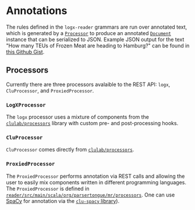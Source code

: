 # Annotations

The rules defined in the `logx-reader` grammars are run over annotated text, which is generated by a [`Processor`](https://github.com/clulab/processors/blob/master/main/src/main/scala/org/clulab/processors/Processor.scala) to produce an annotated [`Document`](https://github.com/clulab/processors/blob/master/main/src/main/scala/org/clulab/processors/Document.scala) instance that can be serialized to JSON. Example JSON output for the text "How many TEUs of Frozen Meat are heading to Hamburg?" can be found in [this Github Gist](https://gist.github.com/zwellington/21688441b3d8a62f8e2f2051e1792a63).

## Processors

Currently there are three processors avalaible to the REST API: `logx`, `CluProcessor`, and `ProxiedProcessor`. 

### `LogXProcessor`
The `logx` processor uses a mixture of components from the [`clulab/processors`](https://github.com/clu-ling/logx-reader/blob/master/reader/src/main/scala/org/parsertongue/mr/logx/processors/LogxProcessor.scala) library with custom pre- and post-processing hooks.  

### `CluProcessor` 
`CluProcessor` comes directly from [`clulab/processors`](https://github.com/clulab/processors/blob/master/main/src/main/resources/cluprocessor.conf). 

### `ProxiedProcessor`

The `ProxiedProcessor` performs annotation via REST calls and allowing the user to easily mix components written in different programming languages.  The `ProxiedProcessor` is defined in [`reader/src/main/scala/org/parsertongue/mr/processors`](https://github.com/clu-ling/logx-reader/blob/master/reader/src/main/scala/org/parsertongue/mr/processors/ProxiedProcessor.scala). One can use [SpaCy](https://spacy.io/) for annotation via the [`clu-spacy` library](https://github.com/clu-ling/clu-spacy)).
